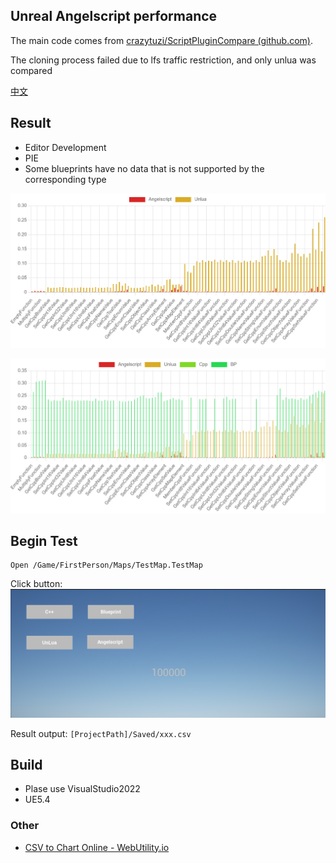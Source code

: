 ## Unreal Angelscript performance

The main code comes from [crazytuzi/ScriptPluginCompare (github.com)](https://github.com/crazytuzi/ScriptPluginCompare).

The cloning process failed due to lfs traffic restriction, and only unlua was compared

[中文](README-zh.md)

## Result

- Editor Development
- PIE
- Some blueprints have no data that is not supported by the corresponding type

![chart-1731087186775](README/chart-1731087186775.png)

![chart-1731086556375](README/chart-1731086556375-1731087277301-3.png)







## Begin Test

```
Open /Game/FirstPerson/Maps/TestMap.TestMap
```

Click button:
![image-20241109013746143](README/image-20241109013746143.png)

Result output: `[ProjectPath]/Saved/xxx.csv`

## Build

- Plase use VisualStudio2022
- UE5.4

### Other

- [CSV to Chart Online - WebUtility.io](https://webutility.io/csv-to-chart-online)